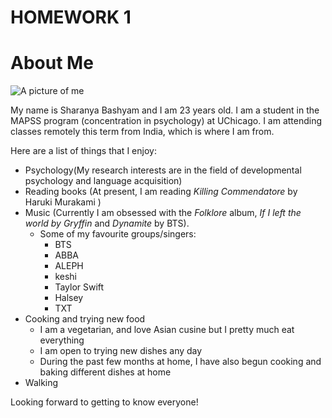 # HOMEWORK 1 #
# **About Me** #

![A picture of me](https://cpb-us-w2.wpmucdn.com/voices.uchicago.edu/dist/7/1535/files/2020/07/Sharanya.jpg)

My name is Sharanya Bashyam and I am 23 years old. I am a student in the MAPSS program (concentration in psychology) at UChicago. I am attending classes remotely this term from India, which is where I am from. 

Here are a list of things that I enjoy:

* Psychology(My research interests are in the field of developmental psychology and language acquisition)
* Reading books (At present, I am reading *Killing Commendatore* by Haruki Murakami )
* Music (Currently I am obsessed with the *Folklore* album, *If I left the world by Gryffin* and *Dynamite* by BTS).
    + Some of my favourite groups/singers:
      - BTS 
      - ABBA
      - ALEPH
      - keshi
      - Taylor Swift
      - Halsey
      - TXT
* Cooking and trying new food 
  + I am a vegetarian, and love Asian cusine but I pretty much eat everything
  + I am open to trying new dishes any day
  + During the past few months at home, I have also begun cooking and baking different dishes at home
* Walking


Looking forward to getting to know everyone!

 
